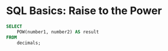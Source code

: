 # SQL Basics: Raise to the Power
```sql
SELECT
    POW(number1, number2) AS result
FROM
    decimals;
```
